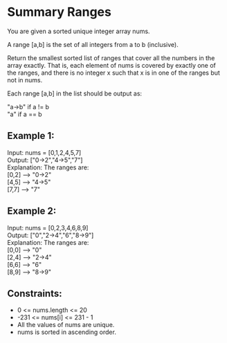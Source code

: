 # Summary Ranges
You are given a sorted unique integer array nums.

A range [a,b] is the set of all integers from a to b (inclusive).

Return the smallest sorted list of ranges that cover all the numbers in the array exactly. That is, each element of nums is covered by exactly one of the ranges, and there is no integer x such that x is in one of the ranges but not in nums.

Each range [a,b] in the list should be output as:

"a->b" if a != b  
"a" if a == b  
 

## Example 1:

Input: nums = [0,1,2,4,5,7]  
Output: ["0->2","4->5","7"]  
Explanation: The ranges are:  
[0,2] --> "0->2"  
[4,5] --> "4->5"  
[7,7] --> "7"  
## Example 2:

Input: nums = [0,2,3,4,6,8,9]  
Output: ["0","2->4","6","8->9"]  
Explanation: The ranges are:  
[0,0] --> "0"  
[2,4] --> "2->4"  
[6,6] --> "6"   
[8,9] --> "8->9"  
 

## Constraints:

- 0 <= nums.length <= 20
- -231 <= nums[i] <= 231 - 1
- All the values of nums are unique.
- nums is sorted in ascending order.